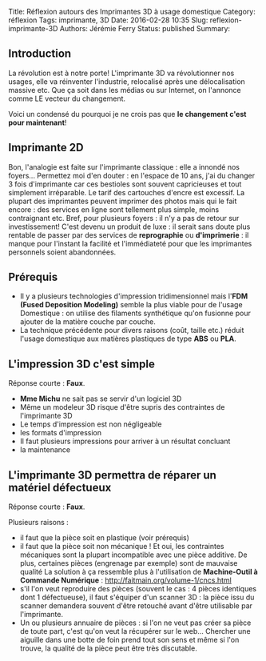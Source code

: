 Title: Réflexion autours des Imprimantes 3D à usage domestique
Category: réflexion
Tags: imprimante, 3D
Date: 2016-02-28 10:35
Slug: reflexion-imprimante-3D
Authors: Jérémie Ferry
Status: published
Summary:

## Introduction

La révolution est à notre porte! L'imprimante 3D va révolutionner nos usages, elle va réinventer l'industrie, relocalisé après une délocalisation massive etc.
Que ça soit dans les médias ou sur Internet, on l'annonce comme LE vecteur du changement.

Voici un condensé du pourquoi je ne crois pas que **le changement c'est pour maintenant**!

## Imprimante 2D

Bon, l'analogie est faite sur l'imprimante classique : elle a innondé nos foyers...
Permettez moi d'en douter : en l'espace de 10 ans, j'ai du changer 3 fois d'imprimante car ces bestioles sont souvent capricieuses et tout simplement irréparable. Le tarif des cartouches d'encre est excessif.
La plupart des imprimantes peuvent imprimer des photos mais qui le fait encore : des services en ligne sont tellement plus simple, moins contraignant etc.
Bref, pour plusieurs foyers : il n'y a pas de retour sur investissement!
C'est devenu un produit de luxe : il serait sans doute plus rentable de passer par des services de **reprographie** ou **d'imprimerie** : il manque pour l'instant la facilité et l'immédiateté pour que les imprimantes personnels soient abandonnées.

## Prérequis

- Il y a plusieurs technologies d'impression tridimensionnel mais l'**FDM (Fused Deposition Modeling)** semble la plus viable pour de l'usage Domestique : on utilise des filaments synthétique qu'on fusionne pour ajouter de la matière couche par couche.
- La technique précédente pour divers raisons (coût, taille etc.) réduit l'usage domestique aux matières plastiques de type **ABS** ou **PLA**.

## L'impression 3D c'est simple

Réponse courte : **Faux**.

- **Mme Michu** ne sait pas se servir d'un logiciel 3D
- Même un modeleur 3D risque d'être supris des contraintes de l'imprimante 3D
- Le temps d'impression est non négligeable
- les formats d'impression
- Il faut plusieurs impressions pour arriver à un résultat concluant
- la maintenance


## L'imprimante 3D permettra de réparer un matériel défectueux

Réponse courte : **Faux**.

Plusieurs raisons :

- il faut que la pièce soit en plastique (voir prérequis)
- il faut que la pièce soit non mécanique ! Et oui, les contraintes mécaniques sont la plupart incompatible avec une pièce additive.
De plus, certaines pièces (engrenage par exemple) sont de mauvaise qualité
La solution à ça ressemble plus à l'utilisation de **Machine-Outil à Commande Numérique** : http://faitmain.org/volume-1/cncs.html
- s'il l'on veut reproduire des pièces (souvent le cas : 4 pièces identiques dont 1 défectueuse), il faut s'équiper d'un scanner 3D : la pièce issu du scanner demandera souvent d'être retouché avant d'être utilisable par l'imprimante.
- Un ou plusieurs annuaire de pièces : si l'on ne veut pas créer sa pièce de toute part, c'est qu'on veut la récupérer sur le web...
Chercher une aiguille dans une botte de foin prend tout son sens et même si l'on trouve, la qualité de la pièce peut être très discutable.
